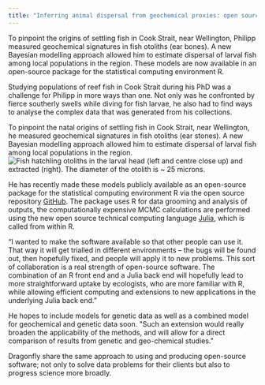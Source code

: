 ```yaml
---
title: "Inferring animal dispersal from geochemical proxies: open source R package online"
---
```

To pinpoint the origins of settling fish in Cook Strait, near
Wellington, Philipp  measured geochemical signatures in fish
otoliths (ear bones). A new Bayesian modelling approach allowed him to
estimate dispersal of larval fish among local populations in the
region. These models are now available in an open-source package for
the statistical computing environment R.

<!--more-->

Studying populations of reef fish in Cook Strait during his PhD was a
challenge for Philipp in more ways than one. Not only was he
confronted by fierce southerly swells while diving for fish larvae, he
also had to find ways to analyse the complex data that was generated
from his collections.

To pinpoint the natal origins of settling fish in Cook Strait, near
Wellington, he measured geochemical signatures in fish otoliths (ear
stones). A new Bayesian modelling approach allowed him to estimate
dispersal of larval fish among local populations in the region. ![Fish
hatchling otoliths in the larval head (left and centre close up) and
extracted (right). The diameter of the otolith is ~ 25
microns.](/news/2013-09-11-inferring-animal-dispersal/Triplehead.png)

He has recently made these models publicly available as an open-source
package for the statistical computing environment R via the open
source repository [GitHub](https://github.com/Philipp-Neubauer/PopR).
The package uses R for data grooming and analysis of outputs, the
computationally expensive MCMC calculations are performed using the
new open source technical computing language
[Julia](http://julialang.org/), which is called from within R.

“I wanted to make the software available so that other people can use
it. That way it will get trialled in different environments – the bugs
will be found out, then hopefully fixed, and people will apply it to
new problems. This sort of collaboration is a real strength of
open-source software. The combination of an R front end and a Julia
back end will hopefully lead to more straightforward uptake by
ecologists, who are more familiar with R, while allowing efficient
computing and extensions to new applications in the underlying Julia
back end.”

He hopes to include models for genetic data as well as a combined
model for geochemical and genetic data soon. "Such an extension would
really broaden the applicability of the methods, and will allow for a
direct comparison of results from genetic and geo-chemical studies."

Dragonfly share the same approach to using and producing open-source
software; not only to solve data problems for their clients but also
to progress science more broadly.
